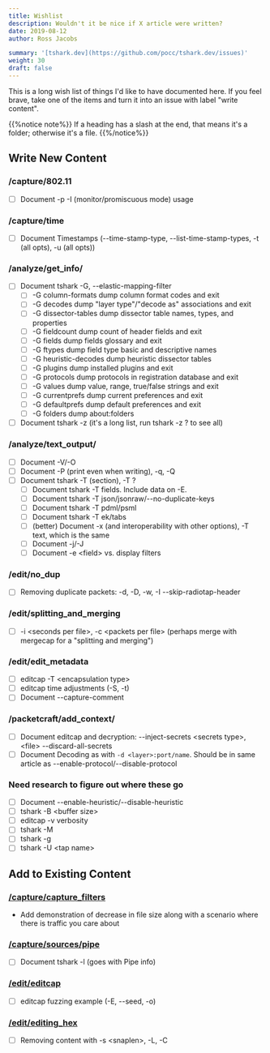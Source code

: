```yaml
---
title: Wishlist
description: Wouldn't it be nice if X article were written?
date: 2019-08-12
author: Ross Jacobs

summary: '[tshark.dev](https://github.com/pocc/tshark.dev/issues)'
weight: 30
draft: false
---
```


This is a long wish list of things I'd like to have documented here.
If you feel brave, take one of the items and turn it into an issue with label "write content".

{{%notice note%}}
If a heading has a slash at the end, that means it's a folder; otherwise it's a file.
{{%/notice%}}

## Write New Content

### /capture/802.11

* [ ] Document -p -I (monitor/promiscuous mode) usage

### /capture/time

* [ ] Document Timestamps (--time-stamp-type, --list-time-stamp-types, -t (all opts), -u (all opts))

### /analyze/get_info/

* [ ] Document tshark -G, --elastic-mapping-filter
  * [ ] -G column-formats        dump column format codes and exit
  * [ ] -G decodes               dump "layer type"/"decode as" associations and exit
  * [ ] -G dissector-tables      dump dissector table names, types, and properties
  * [ ] -G fieldcount            dump count of header fields and exit
  * [ ] -G fields                dump fields glossary and exit
  * [ ] -G ftypes                dump field type basic and descriptive names
  * [ ] -G heuristic-decodes     dump heuristic dissector tables
  * [ ] -G plugins               dump installed plugins and exit
  * [ ] -G protocols             dump protocols in registration database and exit
  * [ ] -G values                dump value, range, true/false strings and exit
  * [ ] -G currentprefs          dump current preferences and exit
  * [ ] -G defaultprefs          dump default preferences and exit
  * [ ] -G folders               dump about:folders
* [ ] Document tshark -z (it's a long list, run tshark -z ? to see all)

### /analyze/text_output/

* [ ] Document -V/-O
* [ ] Document -P (print even when writing), -q, -Q
* [ ] Document tshark -T (section), -T ?
    * [ ] Document tshark -T fields. Include data on -E.
    * [ ] Document tshark -T json/jsonraw/--no-duplicate-keys
    * [ ] Document tshark -T pdml/psml
    * [ ] Document tshark -T ek/tabs
    * [ ] \(better\) Document -x (and interoperability with other options), -T text, which is the same
    * [ ] Document -j/-J
    * [ ] Document -e &lt;field&gt; vs. display filters

### /edit/no_dup

* [ ] Removing duplicate packets: -d, -D, -w, -I --skip-radiotap-header

### /edit/splitting_and_merging

* [ ] -i &lt;seconds per file&gt;, -c &lt;packets per file&gt; (perhaps merge with mergecap for a "splitting and merging")

### /edit/edit_metadata

* [ ] editcap -T &lt;encapsulation type&gt;
* [ ] editcap time adjustments (-S, -t)
* [ ] Document --capture-comment

### /packetcraft/add_context/

* [ ] Document editcap and decryption: --inject-secrets &lt;secrets type&gt;,&lt;file&gt; --discard-all-secrets
* [ ] Document Decoding as with `-d <layer>:port/name`. Should be in same article as --enable-protocol/--disable-protocol

### Need research to figure out where these go

* [ ] Document --enable-heuristic/--disable-heuristic
* [ ] tshark -B &lt;buffer size&gt;
* [ ] editcap -v verbosity
* [ ] tshark -M
* [ ] tshark -g
* [ ] tshark -U &lt;tap name&gt;

## Add to Existing Content

### [/capture/capture_filters](/capture/capture_filters/)

* Add demonstration of decrease in file size along with a scenario where there is traffic you care about

### [/capture/sources/pipe](/capture/sources/pipe/)

* [ ] Document tshark -l (goes with Pipe info)

### [/edit/editcap](/edit/editcap/)

* [ ] editcap fuzzing example (-E, --seed, -o)

### [/edit/editing_hex](/edit/editing_hex/)

* [ ] Removing content with -s &lt;snaplen&gt;, -L, -C
